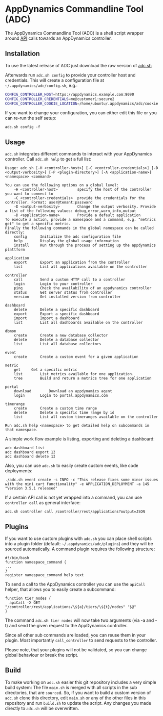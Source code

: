 # AppDynamics Commandline Tool (ADC)

The AppDynamics Commandline Tool (ADC) is a shell script wrapper around [API](https://docs.appdynamics.com/display/PRO43/AppDynamics+APIs#AppDynamicsAPIs-apiindex) calls towards an AppDynamics controller.

## Installation

To use the latest release of ADC just download the raw version of [adc.sh](https://github.com/Appdynamics/adc/blob/master/adc.sh)

Afterwards run `adc.sh config` to provide your controller host and credentials. This will create a configuration file at `~/.appdynamics/adc/config.sh`, e.g.:

```bash
CONFIG_CONTROLLER_HOST=https://appdynamics.example.com:8090
CONFIG_CONTROLLER_CREDENTIALS=me@customer1:secure2
CONFIG_CONTROLLER_COOKIE_LOCATION=/home/ubuntu/.appdynamics/adc/cookie.txt
```

If you want to change your configuration, you can either edit this file or you can re-run the self setup:

```
adc.sh config -f
```

## Usage

`adc.sh` integrates different commands to interact with your AppDynamics controller. Call `adc.sh help` to get a full list:

```
Usage: adc.sh [-H <controller-host>] [-C <controller-credentials>] [-D <output-verbosity>] [-P <plugin-directory>] [-A <application-name>] <namespace> <command>

You can use the following options on a global level:
	-H <controller-host>		 specify the host of the controller you want to connect to
	-C <controller-credentials>	 provide the credentials for the controller. Format: user@tenant:password
	-D <output-verbosity>		 Change the output verbosity. Provide a list of the following values: debug,error,warn,info,output
	-D <application-name>		 Provide a default application
To execute a action, provide a namespace and a command, e.g. "metrics get" to get a specific metric.
Finally the following commands in the global namespace can be called directly:
	config		Initialize the adc configuration file
	help		Display the global usage information
	install		Run through the process of setting up the appdynamics plattform

application
	export		Export an application from the controller
	list		List all applications available on the controller

controller
	call		Send a custom HTTP call to a controller
	login		Login to your controller
	ping		Check the availability of an appdynamics controller
	status		Get server status from controller
	version		Get installed version from controller

dashboard
	delete		Delete a specific dashboard
	export		Export a specific dashboard
	import		Import a dashboard
	list		List all dashboards available on the controller

dbmon
	create		Create a new database collector
	delete		Delete a database collector
	list		List all database collectors

event
	create		Create a custom event for a given application

metric
	get		Get a specific metric
	list		List metrics available for one application.
	tree		Build and return a metrics tree for one application

portal
	download		Download an appdynamics agent
	login		Login to portal.appdynamics.com

timerange
	create		Create a custom time range
	delete		Delete a specific time range by id
	list		List all custom timeranges available on the controller

Run adc.sh help <namespace> to get detailed help on subcommands in that namespace.
```

A simple work flow example is listing, exporting and deleting a dashboard:

```
adc dashboard list
adc dashboard export 13
adc dashboard delete 13
```

Also, you can use `adc.sh` to easily create custom events, like code deployments:

```
./adc.sh event create -s INFO -c "This release fixes some minor issues with the mini cart functionality" -e APPLICATION_DEPLOYMENT -a 145 "Version 3.5.1 released"
```

If a certain API call is not yet wrapped into a command, you can use `controller call` as general interface:

```
adc.sh controller call /controller/rest/applications?output=JSON
```

## Plugins

If you want to use custom plugins with `adc.sh` you can place shell scripts into a plugin folder (default: `~/.appdynamics/adc/plugins`) and they will be sourced automatically. A command plugin requires the following structure:

```
#!/bin/bash
function namespace_command {
...
}
register namespace_command help text
```

To send a call to the AppDynamics controller you can use the `apiCall` helper, that allows you to easily create a subcommand:

```
function tier_nodes {
  apiCall -X GET "/controller/rest/applications/\${a}/tiers/\${t}/nodes" "$@"
}
```

The command `adc.sh tier nodes` will now take two arguments (via -a and -t) and send the given request to the AppDynamics controller.

Since all other sub commands are loaded, you can reuse them in your plugin. Most importantly `call_controller` to send requests to the controller. 

Please note, that your plugins will not be validated, so you can change global behaviour or break the script.

## Build

To make working on `adc.sh` easier this git repository includes a very simple build system: The file `main.sh` is merged with all scripts in the sub directories, that are `source`d. So, if you want to build a custom version of `adc.sh` clone this directory, edit `main.sh` or any of the other files in this repository and run `build.sh` to update the script. Any changes you made directly to `adc.sh` will be overwritten.
